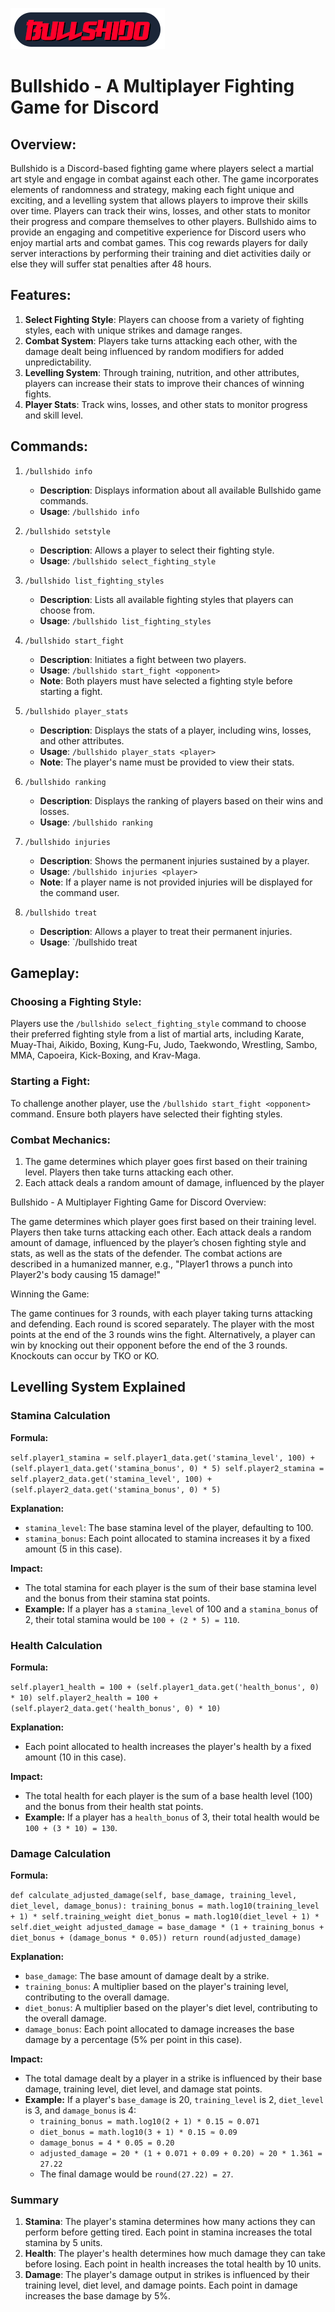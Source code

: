 
![Bullshido](./bullshido.png)
# Bullshido - A Multiplayer Fighting Game for Discord

## Overview:

Bullshido is a Discord-based fighting game where players select a martial art style and engage in combat against each other. The game incorporates elements of randomness and strategy, making each fight unique and exciting, and a levelling system that allows players to improve their skills over time. Players can track their wins, losses, and other stats to monitor their progress and compare themselves to other players. Bullshido aims to provide an engaging and competitive experience for Discord users who enjoy martial arts and combat games. This cog rewards players for daily server interactions by performing their training and diet activities daily or else they will suffer stat penalties after 48 hours. 

## Features:

1. **Select Fighting Style**: Players can choose from a variety of fighting styles, each with unique strikes and damage ranges.
2. **Combat System**: Players take turns attacking each other, with the damage dealt being influenced by random modifiers for added unpredictability.
3. **Levelling System**: Through training, nutrition, and other attributes, players can increase their stats to improve their chances of winning fights.
4. **Player Stats**: Track wins, losses, and other stats to monitor progress and skill level.

## Commands:

1. `/bullshido info`
   - **Description**: Displays information about all available Bullshido game commands.
   - **Usage**: `/bullshido info`
   
2. `/bullshido setstyle`
   - **Description**: Allows a player to select their fighting style.
   - **Usage**: `/bullshido select_fighting_style`
   
3. `/bullshido list_fighting_styles`
   - **Description**: Lists all available fighting styles that players can choose from.
   - **Usage**: `/bullshido list_fighting_styles`
   
4. `/bullshido start_fight`
   - **Description**: Initiates a fight between two players.
   - **Usage**: `/bullshido start_fight <opponent>`
   - **Note**: Both players must have selected a fighting style before starting a fight.

5. `/bullshido player_stats`
   - **Description**: Displays the stats of a player, including wins, losses, and other attributes.
   - **Usage**: `/bullshido player_stats <player>`
   - **Note**: The player's name must be provided to view their stats.

6. `/bullshido ranking`
   - **Description**: Displays the ranking of players based on their wins and losses.
   - **Usage**: `/bullshido ranking`

7. `/bullshido injuries`
   - **Description**: Shows the permanent injuries sustained by a player.
   - **Usage**: `/bullshido injuries <player>`
   - **Note**: If a player name is not provided injuries will be displayed for the command user. 

8. `/bullshido treat`
   - **Description**: Allows a player to treat their permanent injuries.
   - **Usage**: `/bullshido treat <user> <injury>

## Gameplay:

### Choosing a Fighting Style:

Players use the `/bullshido select_fighting_style` command to choose their preferred fighting style from a list of martial arts, including Karate, Muay-Thai, Aikido, Boxing, Kung-Fu, Judo, Taekwondo, Wrestling, Sambo, MMA, Capoeira, Kick-Boxing, and Krav-Maga.

### Starting a Fight:

To challenge another player, use the `/bullshido start_fight <opponent>` command. Ensure both players have selected their fighting styles.

### Combat Mechanics:

1. The game determines which player goes first based on their training level. Players then take turns attacking each other.
2. Each attack deals a random amount of damage, influenced by the player

Bullshido - A Multiplayer Fighting Game for Discord
Overview:

The game determines which player goes first based on their training level. Players then take turns attacking each other.
Each attack deals a random amount of damage, influenced by the player’s chosen fighting style and stats, as well as the stats of the defender.
The combat actions are described in a humanized manner, e.g., "Player1 throws a punch into Player2's body causing 15 damage!"

Winning the Game:

The game continues for 3 rounds, with each player taking turns attacking and defending. Each round is scored separately. The player with the most points at the end of the 3 rounds wins the fight. Alternatively, a player can win by knocking out their opponent before the end of the 3 rounds. Knockouts can occur by TKO or KO. 


## Levelling System Explained

### Stamina Calculation

**Formula:**


`self.player1_stamina = self.player1_data.get('stamina_level', 100) + (self.player1_data.get('stamina_bonus', 0) * 5)
self.player2_stamina = self.player2_data.get('stamina_level', 100) + (self.player2_data.get('stamina_bonus', 0) * 5)` 

**Explanation:**

-   `stamina_level`: The base stamina level of the player, defaulting to 100.
-   `stamina_bonus`: Each point allocated to stamina increases it by a fixed amount (5 in this case).

**Impact:**

-   The total stamina for each player is the sum of their base stamina level and the bonus from their stamina stat points.
-   **Example:** If a player has a `stamina_level` of 100 and a `stamina_bonus` of 2, their total stamina would be `100 + (2 * 5) = 110`.

### Health Calculation

**Formula:**

`self.player1_health = 100 + (self.player1_data.get('health_bonus', 0) * 10)
self.player2_health = 100 + (self.player2_data.get('health_bonus', 0) * 10)` 

**Explanation:**

-   Each point allocated to health increases the player's health by a fixed amount (10 in this case).

**Impact:**

-   The total health for each player is the sum of a base health level (100) and the bonus from their health stat points.
-   **Example:** If a player has a `health_bonus` of 3, their total health would be `100 + (3 * 10) = 130`.

### Damage Calculation

**Formula:**

`def calculate_adjusted_damage(self, base_damage, training_level, diet_level, damage_bonus):
    training_bonus = math.log10(training_level + 1) * self.training_weight
    diet_bonus = math.log10(diet_level + 1) * self.diet_weight
    adjusted_damage = base_damage * (1 + training_bonus + diet_bonus + (damage_bonus * 0.05))
    return round(adjusted_damage)` 

**Explanation:**

-   `base_damage`: The base amount of damage dealt by a strike.
-   `training_bonus`: A multiplier based on the player's training level, contributing to the overall damage.
-   `diet_bonus`: A multiplier based on the player's diet level, contributing to the overall damage.
-   `damage_bonus`: Each point allocated to damage increases the base damage by a percentage (5% per point in this case).

**Impact:**

-   The total damage dealt by a player in a strike is influenced by their base damage, training level, diet level, and damage stat points.
-   **Example:** If a player's `base_damage` is 20, `training_level` is 2, `diet_level` is 3, and `damage_bonus` is 4:
    -   `training_bonus = math.log10(2 + 1) * 0.15 ≈ 0.071`
    -   `diet_bonus = math.log10(3 + 1) * 0.15 ≈ 0.09`
    -   `damage_bonus = 4 * 0.05 = 0.20`
    -   `adjusted_damage = 20 * (1 + 0.071 + 0.09 + 0.20) ≈ 20 * 1.361 = 27.22`
    -   The final damage would be `round(27.22) = 27`.

### Summary

1.  **Stamina**: The player's stamina determines how many actions they can perform before getting tired. Each point in stamina increases the total stamina by 5 units.
2.  **Health**: The player's health determines how much damage they can take before losing. Each point in health increases the total health by 10 units.
3.  **Damage**: The player's damage output in strikes is influenced by their training level, diet level, and damage points. Each point in damage increases the base damage by 5%.